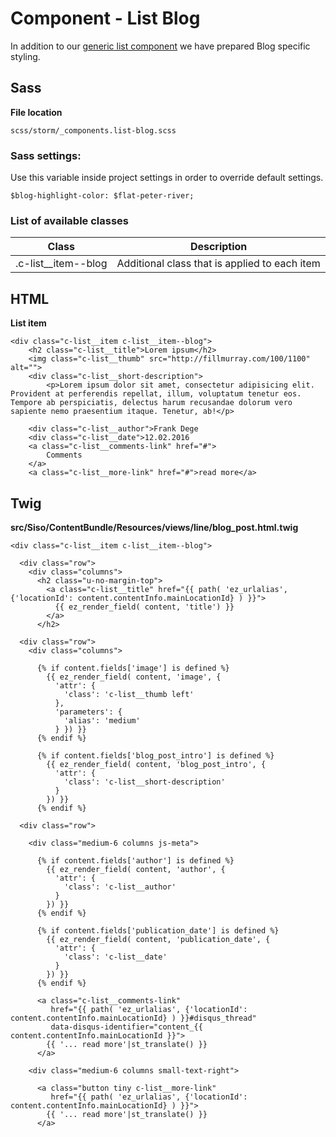 # Component - List Blog

In addition to our [generic list component](component_list.md) we have prepared Blog specific styling.

## Sass

**File location**

``` 
scss/storm/_components.list-blog.scss
```

### Sass settings:

Use this variable inside project settings in order to override default settings.

``` 
$blog-highlight-color: $flat-peter-river;
```

### List of available classes

| Class                 | Description                                   |
| --------------------- | --------------------------------------------- |
| .c-list__item--blog | Additional class that is applied to each item |

## HTML

**List item**

``` 
<div class="c-list__item c-list__item--blog">
    <h2 class="c-list__title">Lorem ipsum</h2>
    <img class="c-list__thumb" src="http://fillmurray.com/100/1100" alt="">
    <div class="c-list__short-description">
        <p>Lorem ipsum dolor sit amet, consectetur adipisicing elit. Provident at perferendis repellat, illum, voluptatum tenetur eos. Tempore ab perspiciatis, delectus harum recusandae dolorum vero sapiente nemo praesentium itaque. Tenetur, ab!</p>
    
    <div class="c-list__author">Frank Dege
    <div class="c-list__date">12.02.2016
    <a class="c-list__comments-link" href="#">
        Comments
    </a>
    <a class="c-list__more-link" href="#">read more</a>
```

## Twig

**src/Siso/ContentBundle/Resources/views/line/blog_post.html.twig**

``` 
<div class="c-list__item c-list__item--blog">

  <div class="row">
    <div class="columns">
      <h2 class="u-no-margin-top">
        <a class="c-list__title" href="{{ path( 'ez_urlalias', {'locationId': content.contentInfo.mainLocationId} ) }}">
          {{ ez_render_field( content, 'title') }}
        </a>
      </h2>

  <div class="row">
    <div class="columns">

      {% if content.fields['image'] is defined %}
        {{ ez_render_field( content, 'image', {
          'attr': {
            'class': 'c-list__thumb left'
          },
          'parameters': {
            'alias': 'medium'
          } }) }}
      {% endif %}

      {% if content.fields['blog_post_intro'] is defined %}
        {{ ez_render_field( content, 'blog_post_intro', {
          'attr': {
            'class': 'c-list__short-description'
          }
        }) }}
      {% endif %}

  <div class="row">

    <div class="medium-6 columns js-meta">

      {% if content.fields['author'] is defined %}
        {{ ez_render_field( content, 'author', {
          'attr': {
            'class': 'c-list__author'
          }
        }) }}
      {% endif %}

      {% if content.fields['publication_date'] is defined %}
        {{ ez_render_field( content, 'publication_date', {
          'attr': {
            'class': 'c-list__date'
          }
        }) }}
      {% endif %}

      <a class="c-list__comments-link"
         href="{{ path( 'ez_urlalias', {'locationId': content.contentInfo.mainLocationId} ) }}#disqus_thread"
         data-disqus-identifier="content_{{ content.contentInfo.mainLocationId }}">
        {{ '... read more'|st_translate() }}
      </a>

    <div class="medium-6 columns small-text-right">

      <a class="button tiny c-list__more-link"
         href="{{ path( 'ez_urlalias', {'locationId': content.contentInfo.mainLocationId} ) }}">
        {{ '... read more'|st_translate() }}
      </a>

```
